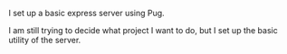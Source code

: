 I set up a basic express server using Pug.

I am still trying to decide what project I want to do, but I set up the basic utility of the server.